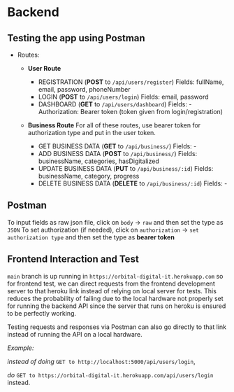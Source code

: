 # Backend

## Testing the app using Postman
- Routes:
  - **User Route**
    - REGISTRATION (**POST** to `/api/users/register`)
        Fields: fullName, email, password, phoneNumber
    - LOGIN (**POST** to `/api/users/login`)
        Fields: email, password
    - DASHBOARD (**GET** to `/api/users/dashboard`)
        Fields: -
        Authorization: Bearer token (token given from login/registration)  

  - **Business Route**
    For all of these routes, use bearer token for authorization type and put in the user token.
    - GET BUSINESS DATA (**GET** to `/api/business/`)
        Fields: -
    - ADD BUSINESS DATA (**POST** to `/api/business/`)
        Fields: businessName, categories, hasDigitalized
    - UPDATE BUSINESS DATA (**PUT** to `/api/business/:id`)
        Fields: businessName, category, progress
    - DELETE BUSINESS DATA (**DELETE** to `/api/business/:id`)
        Fields: -

## Postman
To input fields as raw json file, click on `body` -> `raw` and then set the type as `JSON`
To set authorization (if needed), click on `authorization` -> `set authorization type` and then set the type as **bearer token**

## Frontend Interaction and Test
`main` branch is up running in `https://orbital-digital-it.herokuapp.com` so for frontend test, we can direct requests from the frontend development server to that heroku link instead of relying on local server for tests. This reduces the probability of failing due to the local hardware not properly set for running the backend API since the server that runs on heroku is ensured to be perfectly working.

Testing requests and responses via Postman can also go directly to that link instead of running the API on a local hardware.

_Example:_

_instead of doing_ `GET to http://localhost:5000/api/users/login`,

_do_ `GET to https://orbital-digital-it.herokuapp.com/api/users/login` instead.
